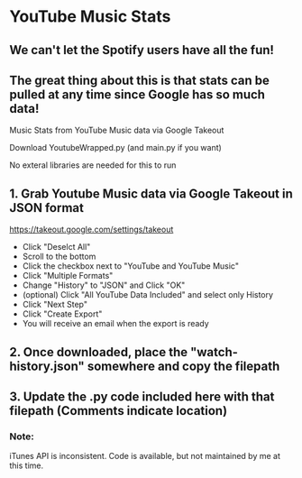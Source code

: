 # YouTube Music Stats
## We can't let the Spotify users have all the fun! 
## The great thing about this is that stats can be pulled at any time since Google has so much data!

Music Stats from YouTube Music data via Google Takeout

Download YoutubeWrapped.py (and main.py if you want) 

No exteral libraries are needed for this to run

## 1. Grab Youtube Music data via Google Takeout in JSON format
https://takeout.google.com/settings/takeout
- Click "Deselct All"
- Scroll to the bottom
- Click the checkbox next to "YouTube and YouTube Music"
- Click "Multiple Formats"
- Change "History" to "JSON" and Click "OK"
- (optional) Click "All YouTube Data Included" and select only History
- Click "Next Step"
- Click "Create Export"
- You will receive an email when the export is ready

## 2. Once downloaded, place the "watch-history.json" somewhere and copy the filepath

## 3. Update the .py code included here with that filepath (Comments indicate location)

### Note: 
iTunes API is inconsistent. Code is available, but not maintained by me at this time. 
